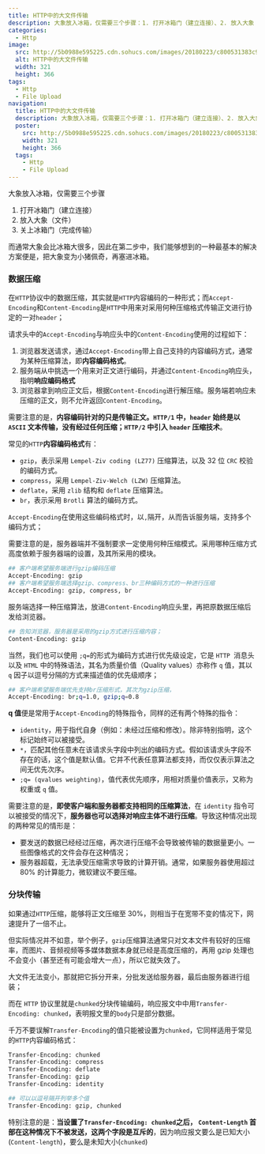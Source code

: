 ```yaml
---
title: HTTP中的大文件传输
description: 大象放入冰箱，仅需要三个步骤：1. 打开冰箱门（建立连接）、2. 放入大象（文件）、3. 关上冰箱门（完成传输）
categories:
  - Http
image:
  src: http://5b0988e595225.cdn.sohucs.com/images/20180223/c800531383c9457ab9558b4115b2b379.jpeg
  alt: HTTP中的大文件传输
  width: 321
  height: 366
tags:
  - Http
  - File Upload
navigation:
  title: HTTP中的大文件传输
  description: 大象放入冰箱，仅需要三个步骤：1. 打开冰箱门（建立连接）、2. 放入大象（文件）、3. 关上冰箱门（完成传输）
  poster:
    src: http://5b0988e595225.cdn.sohucs.com/images/20180223/c800531383c9457ab9558b4115b2b379.jpeg
    width: 321
    height: 366
  tags:
    - Http
    - File Upload
---
```


大象放入冰箱，仅需要三个步骤

1. 打开冰箱门（建立连接）
2. 放入大象（文件）
3. 关上冰箱门（完成传输）

而通常大象会比冰箱大很多，因此在第二步中，我们能够想到的一种最基本的解决方案便是，把大象变为小猪佩奇，再塞进冰箱。

### 数据压缩

在`HTTP`协议中的数据压缩，其实就是`HTTP`内容编码的一种形式；而`Accept-Encoding`和`Content-Encoding`是`HTTP`中用来对采用何种压缩格式传输正文进行协定的一对`header`；

请求头中的`Accept-Encoding`与响应头中的`Content-Encoding`使用的过程如下：

1. 浏览器发送请求，通过`Accept-Encoding`带上自己支持的内容编码方式，通常为某种压缩算法，即**内容编码格式**。
2. 服务端从中挑选一个用来对正文进行编码，并通过`Content-Encoding`响应头，指明**响应编码格式**
3. 浏览器拿到响应正文后，根据`Content-Encoding`进行解压缩。服务端若响应未压缩的正文，则不允许返回`Content-Encoding`。

需要注意的是，**内容编码针对的只是传输正文。`HTTP/1` 中，`header` 始终是以 `ASCII` 文本传输，没有经过任何压缩；`HTTP/2` 中引入 `header` 压缩技术**。

常见的`HTTP`**内容编码格式**有：

- `gzip`，表示采用 `Lempel-Ziv coding (LZ77)` 压缩算法，以及 32 位 `CRC` 校验的编码方式。
- `compress`，采用 `Lempel-Ziv-Welch (LZW)` 压缩算法。
- `deflate`，采用 `zlib` 结构和 `deflate` 压缩算法。
- `br`，表示采用 `Brotli` 算法的编码方式。

`Accept-Encoding`在使用这些编码格式时，以`,`隔开，从而告诉服务端，支持多个编码方式；

需要注意的是，服务器端并不强制要求一定使用何种压缩模式。采用哪种压缩方式高度依赖于服务器端的设置，及其所采用的模块。

```bash
## 客户端希望服务端进行gzip编码压缩
Accept-Encoding: gzip
## 客户端希望服务端选择gzip、compress、br三种编码方式的一种进行压缩
Accept-Encoding: gzip, compress, br
```

服务端选择一种压缩算法，放进`Content-Encoding`响应头里，再把原数据压缩后发给浏览器。

```bash
## 告知浏览器，服务器是采用的gzip方式进行压缩内容；
Content-Encoding: gzip
```

当然，我们也可以使用 `;q=`的形式为编码方式进行优先级设定，它是 `HTTP `消息头以及 `HTML` 中的特殊语法，其名为质量价值（Quality values）亦称作 `q` 值，其以 `q` 因子以逗号分隔的方式来描述值的优先级顺序；

```bash
## 客户端希望服务端优先支持br压缩形式，其次为gzip压缩，
Accept-Encoding: br;q=1.0, gzip;q=0.8
```

**q 值**便是常用于`Accept-Encoding`的特殊指令，同样的还有两个特殊的指令：

- `identity`，用于指代自身（例如：未经过压缩和修改）。除非特别指明，这个标记始终可以被接受。
- `*`，匹配其他任意未在该请求头字段中列出的编码方式。假如该请求头字段不存在的话，这个值是默认值。它并不代表任意算法都支持，而仅仅表示算法之间无优先次序。
- `;q= (qvalues weighting)`，值代表优先顺序，用相对质量价值表示，又称为权重或 `q` 值。

需要注意的是，**即使客户端和服务器都支持相同的压缩算法**，在 `identity` 指令可以被接受的情况下，**服务器也可以选择对响应主体不进行压缩**。导致这种情况出现的两种常见的情形是：

- 要发送的数据已经经过压缩，再次进行压缩不会导致被传输的数据量更小。一些图像格式的文件会存在这种情况；
- 服务器超载，无法承受压缩需求导致的计算开销。通常，如果服务器使用超过 80% 的计算能力，微软建议不要压缩。

### 分块传输

如果通过`HTTP`压缩，能够将正文压缩至 30%，则相当于在宽带不变的情况下，网速提升了一倍不止。

但实际情况并不如意，举个例子，`gzip`压缩算法通常只对文本文件有较好的压缩率，而图片、音频视频等多媒体数据本身就已经是高度压缩的，再用 gzip 处理也不会变小（甚至还有可能会增大一点），所以它就失效了。

大文件无法变小，那就把它拆分开来，分批发送给服务器，最后由服务器进行组装；

而在 `HTTP` 协议里就是`chunked`分块传输编码，响应报文中中用`Transfer-Encoding: chunked`，表明报文里的`body`只是部分数据。

千万不要误解`Transfer-Encoding`的值只能被设置为`chunked`，它同样适用于常见的`HTTP`内容编码格式：

```bash
Transfer-Encoding: chunked
Transfer-Encoding: compress
Transfer-Encoding: deflate
Transfer-Encoding: gzip
Transfer-Encoding: identity

## 可以以逗号隔开列举多个值
Transfer-Encoding: gzip, chunked
```

特别注意的是：**当设置了`Transfer-Encoding: chunked`之后， `Content-Length` 首部在这种情况下不被发送，这两个字段是互斥的**，因为响应报文要么是已知大小(`Content-length`)，要么是未知大小(`chunked`)
